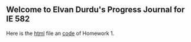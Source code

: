 ## Welcome to Elvan Durdu's Progress Journal for IE 582

Here is the [html](https://bu-ie-582.github.io/fall-23-elvandurdu-1/HW1.html) file an [code](https://bu-ie-582.github.io/fall-23-elvandurdu-1/582HW1.ipynb) of Homework 1.
